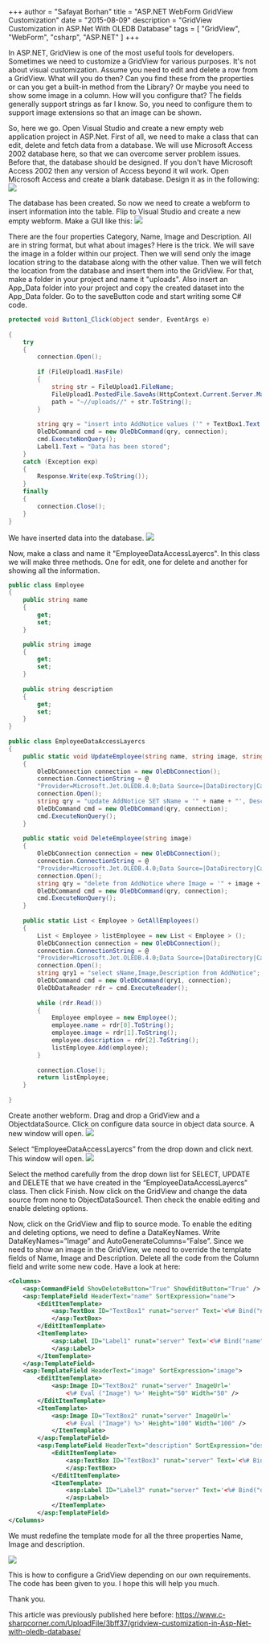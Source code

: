 +++
author = "Safayat Borhan"
title = "ASP.NET WebForm GridView Customization"
date = "2015-08-09"
description = "GridView Customization in ASP.Net With OLEDB Database"
tags = [
    "GridView",
    "WebForm",
    "csharp",
    "ASP.NET"
]
+++

In ASP.NET, GridView is one of the most useful tools for developers. Sometimes we need to customize a GridView for various purposes. It's not about visual customization. Assume you need to edit and delete a row from a GridView. What will you do then? Can you find these from the properties or can you get a built-in method from the Library? Or maybe you need to show some image in a column. How will you configure that? The fields generally support strings as far I know. So, you need to configure them to support image extensions so that an image can be shown.

So, here we go. Open Visual Studio and create a new empty web application project in ASP.Net. First of all, we need to make a class that can edit, delete and fetch data from a database. We will use Microsoft Access 2002 database here, so that we can overcome server problem issues. Before that, the database should be designed. If you don't have Microsoft Access 2002 then any version of Access beyond it wil work. Open Microsoft Access and create a blank database. Design it as in the following:
![](1.JPG "")

The database has been created. So now we need to create a webform to insert information into the table. Flip to Visual Studio and create a new empty webform. Make a GUI like this:
![](2.JPG "")

There are the four properties Category, Name, Image and Description. All are in string format, but what about images? Here is the trick. We will save the image in a folder within our project. Then we will send only the image location string to the database along with the other value. Then we will fetch the location from the database and insert them into the GridView. For that, make a folder in your project and name it "uploads". Also insert an App_Data folder into your project and copy the created dataset into the App_Data folder. Go to the saveButton code and start writing some C# code.
```csharp
protected void Button1_Click(object sender, EventArgs e)  
  
{
    try  
    {
        connection.Open();  
  
        if (FileUpload1.HasFile)
        {
            string str = FileUpload1.FileName;  
            FileUpload1.PostedFile.SaveAs(HttpContext.Current.Server.MapPath("~/uploads/") + str);  
            path = "~//uploads//" + str.ToString();  
        }
  
        string qry = "insert into AddNotice values ('" + TextBox1.Text + "','" + TextBox2.Text + "','" + path.ToString() + "','" + TextBox3.Text + "')";  
        OleDbCommand cmd = new OleDbCommand(qry, connection);  
        cmd.ExecuteNonQuery();  
        Label1.Text = "Data has been stored";  
    } 
    catch (Exception exp)  
    {  
        Response.Write(exp.ToString());  
    } 
    finally  
    {  
        connection.Close();  
    }
} 
```

We have inserted data into the database.
![](3.JPG "")

Now, make a class and name it "EmployeeDataAccessLayercs". In this class we will make three methods. One for edit, one for delete and another for showing all the information.
```csharp
public class Employee  
{  
    public string name  
    {  
        get;  
        set;  
    }  

    public string image  
    {  
        get;  
        set;  
    }  
    
    public string description  
    {  
        get;  
        set;  
    }  
}  
  
public class EmployeeDataAccessLayercs  
{  
    public static void UpdateEmployee(string name, string image, string description)  
    {  
        OleDbConnection connection = new OleDbConnection();  
        connection.ConnectionString = @  
        "Provider=Microsoft.Jet.OLEDB.4.0;Data Source=|DataDirectory|Category.mdb;";  
        connection.Open();  
        string qry = "update AddNotice SET sName = '" + name + "', Description = '" + description + "' where Image = '" + image + "'";  
        OleDbCommand cmd = new OleDbCommand(qry, connection);  
        cmd.ExecuteNonQuery();  
    }  
  
    public static void DeleteEmployee(string image)  
    {  
        OleDbConnection connection = new OleDbConnection();  
        connection.ConnectionString = @  
        "Provider=Microsoft.Jet.OLEDB.4.0;Data Source=|DataDirectory|Category.mdb;";  
        connection.Open();  
        string qry = "delete from AddNotice where Image = '" + image + "'";  
        OleDbCommand cmd = new OleDbCommand(qry, connection);  
        cmd.ExecuteNonQuery();  
    }  
  
    public static List < Employee > GetAllEmployees()  
    {  
        List < Employee > listEmployee = new List < Employee > ();  
        OleDbConnection connection = new OleDbConnection();  
        connection.ConnectionString = @  
        "Provider=Microsoft.Jet.OLEDB.4.0;Data Source=|DataDirectory|Category.mdb;";  
        connection.Open();  
        string qry1 = "select sName,Image,Description from AddNotice";  
        OleDbCommand cmd = new OleDbCommand(qry1, connection);  
        OleDbDataReader rdr = cmd.ExecuteReader();  
  
        while (rdr.Read())  
        {  
            Employee employee = new Employee();  
            employee.name = rdr[0].ToString();  
            employee.image = rdr[1].ToString();  
            employee.description = rdr[2].ToString();  
            listEmployee.Add(employee);  
        }  
  
        connection.Close();  
        return listEmployee;  
    }  
  
} 
```

Create another webform. Drag and drop a GridView and a ObjectdataSource. Click on configure data source in object data source. A new window will open.
![](4.JPG "")

Select “EmployeeDataAccessLayercs” from the drop down and click next. This window will open.
![](5.JPG "")

Select the method carefully from the drop down list for SELECT, UPDATE and DELETE that we have created in the “EmployeeDataAccessLayercs” class. Then click Finish. Now click on the GridView and change the data source from none to ObjectDataSource1. Then check the enable editing and enable deleting options.

Now, click on the GridView and flip to source mode. To enable the editing and deleting options, we need to define a DataKeyNames. Write DataKeyNames=”Image” and AutoGenerateColumns=”False”. Since we need to show an image in the GridView, we need to override the template fields of Name, Image and Description. Delete all the code from the Column field and write some new code. Have a look at here:
```xml
<Columns>  
    <asp:CommandField ShowDeleteButton="True" ShowEditButton="True" />  
    <asp:TemplateField HeaderText="name" SortExpression="name">  
        <EditItemTemplate>  
            <asp:TextBox ID="TextBox1" runat="server" Text='<%# Bind("name") %>'>  
            </asp:TextBox>  
        </EditItemTemplate>  
        <ItemTemplate>  
            <asp:Label ID="Label1" runat="server" Text='<%# Bind("name") %>'>  
            </asp:Label>  
        </ItemTemplate>  
    </asp:TemplateField>  
    <asp:TemplateField HeaderText="image" SortExpression="image">  
        <EditItemTemplate>  
            <asp:Image ID="TextBox2" runat="server" ImageUrl='  
                <%# Eval ("Image") %>' Height="50" Width="50" />  
        </EditItemTemplate>  
        <ItemTemplate>  
            <asp:Image ID="TextBox2" runat="server" ImageUrl='  
                <%# Eval ("Image") %>' Height="100" Width="100" />  
            </ItemTemplate>  
        </asp:TemplateField>  
        <asp:TemplateField HeaderText="description" SortExpression="description">  
            <EditItemTemplate>  
                <asp:TextBox ID="TextBox3" runat="server" Text='<%# Bind("description") %>'>  
                </asp:TextBox>  
            </EditItemTemplate>  
            <ItemTemplate>  
                <asp:Label ID="Label3" runat="server" Text='<%# Bind("description") %>'>  
                </asp:Label>  
            </ItemTemplate>  
        </asp:TemplateField>  
</Columns> 
```

We must redefine the template mode for all the three properties Name, Image and description.

![](6.JPG "")

This is how to configure a GridView depending on our own requirements. The code has been given to you. I hope this will help you much.

Thank you.

This article was previously published here before: https://www.c-sharpcorner.com/UploadFile/3bff37/gridview-customization-in-Asp-Net-with-oledb-database/
